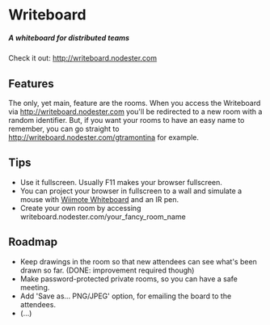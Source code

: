 # Writeboard #
##### A whiteboard for distributed teams #####
Check it out: http://writeboard.nodester.com

Features
--------
The only, yet main, feature are the rooms.
When you access the Writeboard via http://writeboard.nodester.com you'll be redirected to a new room with a random identifier. But, if you want your rooms to have an easy name to remember, you can go straight to http://writeboard.nodester.com/gtramontina for example.

Tips
----
-   Use it fullscreen. Usually F11 makes your browser fullscreen.
-   You can project your browser in fullscreen to a wall and simulate a mouse with [Wiimote Whiteboard](http://johnnylee.net/projects/wii/) and an IR pen.
-   Create your own room by accessing writeboard.nodester.com/your_fancy_room_name

Roadmap
-------
-   Keep drawings in the room so that new attendees can see what's been drawn so far. (DONE: improvement required though)
-   Make password-protected private rooms, so you can have a safe meeting.
-   Add 'Save as... PNG/JPEG' option, for emailing the board to the attendees.
-   (...)


